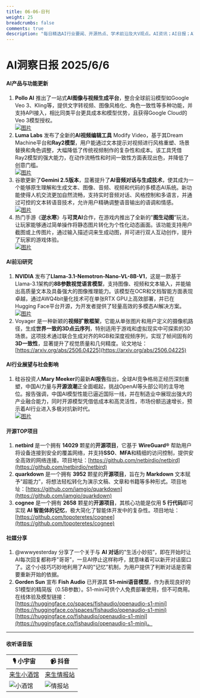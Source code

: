 ```yaml
---
title: 06-06-日刊
weight: 25
breadcrumbs: false
comments: true
description: "每日精选AI行业要闻、开源热点、学术前沿及大V观点。AI资讯；AI日报；AI知识库；AI教程；AI资讯日报；AI工具；AI Daily News 。1.  **Pollo AI** 推出了一站式**AI图像与视频生成平台**，整合全球前沿模型如Google Veo 3、Kling等，提供文字转视频、图像风格"
---
```


# AI洞察日报 2025/6/6

#### **AI产品与功能更新**
1.  **Pollo AI** 推出了一站式**AI图像与视频生成平台**，整合全球前沿模型如Google Veo 3、Kling等，提供文字转视频、图像风格化、角色一致性等多种功能，并支持API接入，相比同类平台更具成本和模型优势，且获得Google Cloud的Veo 3模型授权。
    <br/> [![图片](https://assets-v2.circle.so/5fit6knlg31jzz4ds9stmn0z1wda)](https://assets-v2.circle.so/5fit6knlg31jzz4ds9stmn0z1wda) <br/>
2.  **Luma Labs** 发布了全新的**AI视频编辑工具** Modify Video，基于其Dream Machine平台和**Ray2模型**，用户能通过文本提示对视频进行风格重塑、场景替换和角色调整，大幅降低了传统视频制作的复杂性和成本。该工具凭借Ray2模型的强大能力，在动作流畅性和时间一致性方面表现出色，并降低了创意门槛。
    <br/> [![图片](https://autoproxy.justlikemaki.vip/?pp=https://pic.chinaz.com/2025/0605/6388474336287139806268530.png)](https://autoproxy.justlikemaki.vip/?pp=https://pic.chinaz.com/2025/0605/6388474336287139806268530.png) <br/>
3.  谷歌更新了**Gemini 2.5版本**，显著提升了**AI音频对话与生成技术**，使其成为一个能够原生理解和生成文本、图像、音频、视频和代码的多模态AI系统。新功能使得人机交流更加自然流畅，支持实时音频对话、风格控制和多语言，并通过可控的文本转语音技术，允许用户精确调整语音输出的语调和情感。
    <br/> [![图片](https://autoproxy.justlikemaki.vip/?pp=https://pic.chinaz.com/2025/0605/6388474192800462061689108.png)](https://autoproxy.justlikemaki.vip/?pp=https://pic.chinaz.com/2025/0605/6388474192800462061689108.png) <br/>
4.  热门手游《**逆水寒**》与**可灵AI**合作，在游戏内推出了全新的"**图生动图**”玩法，让玩家能够通过简单操作将静态图片转化为个性化动态画面。该功能支持用户截图或上传图片，通过输入描述词来生成动图，并可进行双人互动创作，提升了玩家的游戏体验。
    <br/> [![图片](https://autoproxy.justlikemaki.vip/?pp=https://pic.chinaz.com/2025/0605/6388473368297009187838113.png)](https://autoproxy.justlikemaki.vip/?pp=https://pic.chinaz.com/2025/0605/6388473368297009187838113.png) <br/>

#### **AI前沿研究**
1.  **NVIDIA** 发布了**Llama-3.1-Nemotron-Nano-VL-8B-V1**，这是一款基于Llama-3.1架构的**8B参数视觉语言模型**，支持图像、视频和文本输入，并能输出高质量文本及具备强大的图像推理能力。该模型在OCR和文档智能方面表现卓越，通过AWQ4bit量化技术可在单张RTX GPU上高效部署，并已在Hugging Face平台开源，为开发者提供了轻量高效的多模态AI解决方案。
    <br/> [![图片](https://autoproxy.justlikemaki.vip/?pp=https://pic.chinaz.com/2025/0605/6388473110722451938945298.jpg)](https://autoproxy.justlikemaki.vip/?pp=https://pic.chinaz.com/2025/0605/6388473110722451938945298.jpg) <br/>
2.  Voyager 是一种新颖的**视频扩散框架**，它能从单张图片和用户定义的摄像机路径，生成**世界一致的3D点云序列**，特别适用于游戏和虚拟现实中可探索的3D场景。这项技术通过联合生成对齐的RGB和深度视频序列，实现了帧间固有的**3D一致性**，显著提升了视觉质量和几何精度。论文地址：[https://arxiv.org/abs/2506.04225](https://arxiv.org/abs/2506.04225)

#### **AI行业展望与社会影响**
1.  硅谷投资人**Mary Meeker**的最新**AI报告**指出，全球AI竞争格局正经历深刻重塑，中国AI力量与**开源浪潮**正全面崛起，挑战OpenAI等头部公司的主导地位。报告强调，中国AI模型性能已逼近国际一线，并在制造业中展现出强大的产业融合能力，同时开源模型凭借低成本和高灵活性，市场份额迅速增长，预示着AI行业进入多极对抗新时代。
    <br/> [![图片](https://autoproxy.justlikemaki.vip/?pp=https://pic.chinaz.com/picmap/202304171408567483_0.jpg)](https://autoproxy.justlikemaki.vip/?pp=https://pic.chinaz.com/picmap/202304171408567483_0.jpg) <br/>

#### **开源TOP项目**
1.  **netbird** 是一个拥有 **14029** 颗星的**开源项目**，它基于 **WireGuard®** 帮助用户将设备连接到安全的覆盖网络，并支持**SSO**、**MFA**和精细的访问控制，提供安全高效的网络连接。项目地址：[https://github.com/netbirdio/netbird](https://github.com/netbirdio/netbird)
2.  **quarkdown** 是一个拥有 **3952** 颗星的**开源项目**，旨在为 **Markdown** 文本赋予"超能力”，将想法轻松转化为演示文稿、文章和书籍等多种形式。项目地址：[https://github.com/iamgio/quarkdown](https://github.com/iamgio/quarkdown)
3.  **cognee** 是一个拥有 **2658** 颗星的**开源项目**，其核心功能是仅用 **5 行代码**即可实现 **AI 智能体的记忆**，极大简化了智能体开发中的复杂性。项目地址：[https://github.com/topoteretes/cognee](https://github.com/topoteretes/cognee)

#### **社媒分享**
1.  @wwwyesterday 分享了一个关于与 **AI 对话**的"生活小妙招”，即在开始时让AI每次回复都称呼"哥哥”，一旦AI停止这样称呼，就意味着可以新开对话窗口了。这个小技巧巧妙地利用了AI的"记忆”机制，为用户提供了判断对话是否需要重新开始的依据。
2.  **Gorden Sun** 宣布 **Fish Audio** 已开源其 **S1-mini语音模型**，作为表现良好的S1模型的精简版（0.5B参数）。S1-mini可供个人免费部署使用，但不可商用。在线体验及模型链接：[https://huggingface.co/spaces/fishaudio/openaudio-s1-mini](https://huggingface.co/spaces/fishaudio/openaudio-s1-mini) [https://huggingface.co/fishaudio/openaudio-s1-mini](https://huggingface.co/fishaudio/openaudio-s1-mini)。

---

#### **收听语音版**

| 🎙️ **小宇宙** | 📹 **抖音** |
| --- | --- |
| [来生小酒馆](https://www.xiaoyuzhoufm.com/podcast/683c62b7c1ca9cf575a5030e)  |   [来生情报站](https://www.douyin.com/user/MS4wLjABAAAAwpwqPQlu38sO38VyWgw9ZjDEnN4bMR5j8x111UxpseHR9DpB6-CveI5KRXOWuFwG)| 
| ![小酒馆](https://s1.imagehub.cc/images/2025/06/24/f959f7984e9163fc50d3941d79a7f262.md.png) | ![情报站](https://s1.imagehub.cc/images/2025/06/24/7fc30805eeb831e1e2baa3a240683ca3.md.png) |